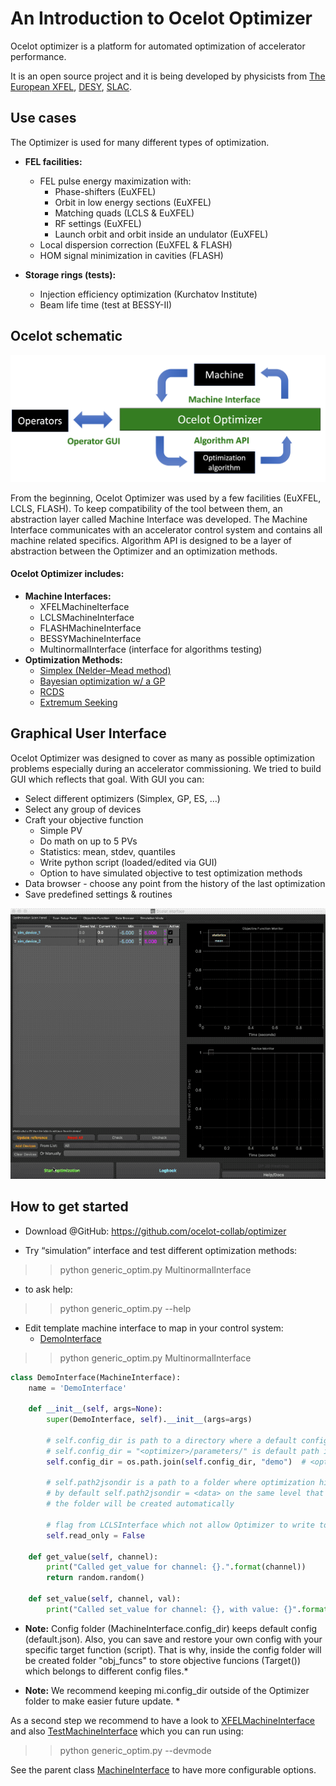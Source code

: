 # An Introduction to Ocelot Optimizer

Ocelot optimizer is a platform for automated optimization of accelerator performance. 

It is an open source project and it is being developed by physicists from [The European XFEL](http://www.xfel.eu/), [DESY](http://www.desy.de/), [SLAC](https://www6.slac.stanford.edu). 

## Use cases 

The Optimizer is used for many different types of optimization. 

* **FEL facilities:**
 
    - FEL pulse energy maximization with:
        - Phase-shifters (EuXFEL)
        - Orbit in low energy sections (EuXFEL)
        - Matching quads (LCLS & EuXFEL)
        - RF settings (EuXFEL)
        - Launch orbit and orbit inside an undulator (EuXFEL)
    - Local dispersion correction (EuXFEL & FLASH)
    - HOM signal minimization in cavities (FLASH)
* **Storage rings (tests):**
    - Injection efficiency optimization (Kurchatov Institute)
    - Beam life time (test at BESSY-II)
    
## Ocelot schematic

![](docs/readme/ocelot_schematic.png)


From the beginning, Ocelot Optimizer was used by a few facilities (EuXFEL, LCLS, FLASH). To keep compatibility of the tool between them, an abstraction layer called Machine Interface was developed. The Machine Interface communicates with an accelerator control system and contains all machine related specifics. 
Algorithm API is designed to be a layer of abstraction between the Optimizer and an optimization methods.

#### Ocelot Optimizer includes:
* **Machine Interfaces:**
    - XFELMachineIterface
    - LCLSMachineInterface
    - FLASHMachineInterface
    - BESSYMachineInterface
    - MultinormalInterface (interface for algorithms testing)
* **Optimization Methods:**
    - [Simplex (Nelder–Mead method)](https://en.wikipedia.org/wiki/Nelder–Mead_method)
    - [Bayesian optimization w/ a GP](http://accelconf.web.cern.ch/accelconf/ipac2016/papers/wepow055.pdf)
    - [RCDS](https://www.slac.stanford.edu/pubs/slacpubs/15250/slac-pub-15414.pdf)
    - [Extremum Seeking](https://www.sciencedirect.com/science/article/pii/S0005109816300553)


## Graphical User Interface

Ocelot Optimizer was designed to cover as many as possible optimization problems especially during an accelerator commissioning. 
We tried to build GUI which reflects that goal. With GUI you can:
* Select different optimizers (Simplex, GP, ES, …)
* Select any group of devices
* Craft your objective function 
     - Simple PV
     - Do math on up to 5 PVs
     - Statistics: mean, stdev, quantiles
     - Write python script (loaded/edited via GUI)
     - Option to have simulated objective to test optimization methods
* Data browser - choose any point from the history of the last optimization
* Save predefined settings & routines


![](docs/readme/ocelot_anim.gif)

## How to get started

* Download @GitHub:  https://github.com/ocelot-collab/optimizer

* Try “simulation” interface and test different optimization methods: 
>> python generic_optim.py MultinormalInterface

* to ask help:
>> python generic_optim.py --help 

* Edit template machine interface to map in your control system:
     - [DemoInterface](mint/demo/demo_interface.py)
>> python generic_optim.py MultinormalInterface

```python
class DemoInterface(MachineInterface):
    name = 'DemoInterface'

    def __init__(self, args=None):
        super(DemoInterface, self).__init__(args=args)

        # self.config_dir is path to a directory where a default config will be saved (the tool state)
        # self.config_dir = "<optimizer>/parameters/" is default path in the parent class MachineInterface
        self.config_dir = os.path.join(self.config_dir, "demo")  # <optimizer>/parameters/demo

        # self.path2jsondir is a path to a folder where optimization histories will be saved in json format
        # by default self.path2jsondir = <data> on the same level that <optimizer>
        # the folder will be created automatically

        # flag from LCLSInterface which not allow Optimizer to write to control system
        self.read_only = False

    def get_value(self, channel):
        print("Called get_value for channel: {}.".format(channel))
        return random.random()

    def set_value(self, channel, val):
        print("Called set_value for channel: {}, with value: {}".format(channel, val))

```


* <b>Note:</b> Config folder (MachineInterface.config_dir) keeps default config (default.json). Also, you can save and restore 
your own config with your specific target function (script).  That is why, inside 
the config folder will be created folder "obj_funcs" to store  objective funcions (Target()) which belongs to different config files.*


* <b>Note:</b> We recommend keeping mi.config_dir outside of the Optimizer folder to make easier future update. *



As a second step we recommend to have a look to [XFELMachineInterface](mint/xfel/xfel_interface.py)
and also [TestMachineInterface](mint/xfel/xfel_interface.py) 
which you can run using:

>> python generic_optim.py --devmode 


See the parent class [MachineInterface](mint/opt_objects.py) to have more configurable options.  